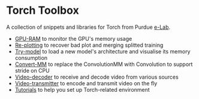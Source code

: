 # Torch Toolbox

A collection of snippets and libraries for Torch from Purdue [e-Lab](http://engineering.purdue.edu/elab/).

 - [GPU-RAM](GPU-RAM) to monitor the GPU's memory usage
 - [Re-plotting](Re-plotting) to recover bad plot and merging splitted training
 - [Try-model](Try-model) to load a new model's architecture and visualise its memory consumption
 - [Convert-MM](Convert-MM) to replace the ConvolutionMM with Convolution to support stride on CPU
 - [Video-decoder](Video-decoder) to receive and decode video from various sources
 - [Video-transmitter](Video-transmitter) to encode and transmit video on the fly
 - [Tutorials](Tutorials) to help you set up Torch-related environment

